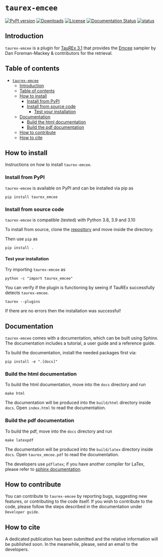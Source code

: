# ``taurex-emcee``

[![PyPI version](https://badge.fury.io/py/taurex-emcee.svg)](https://badge.fury.io/py/taurex-emcee)
[![Downloads](https://static.pepy.tech/badge/taurex-emcee)](https://pepy.tech/project/taurex-emcee)
[![License](https://img.shields.io/badge/License-BSD%203--Clause-blue.svg)](https://opensource.org/licenses/BSD-3-Clause)
[![Documentation Status](https://readthedocs.org/projects/taurex-emcee/badge/?version=latest)](https://taurex-emcee.readthedocs.io/en/latest/?badge=latest)
[![status](https://joss.theoj.org/papers/54464cd302ddd06fc2305634889f1a14/status.svg)](https://joss.theoj.org/papers/54464cd302ddd06fc2305634889f1a14)

## Introduction

`taurex-emcee` is a plugin for [TauREx 3.1](https://github.com/ucl-exoplanets/TauREx3_public) that provides the [Emcee](https://emcee.readthedocs.io/en/stable/) sampler by Dan Foreman-Mackey & contributors for the retrieval.

## Table of contents

- [``taurex-emcee``](#taurex-emcee)
  - [Introduction](#introduction)
  - [Table of contents](#table-of-contents)
  - [How to install](#how-to-install)
    - [Install from PyPI](#install-from-pypi)
    - [Install from source code](#install-from-source-code)
      - [Test your installation](#test-your-installation)
  - [Documentation](#documentation)
    - [Build the html documentation](#build-the-html-documentation)
    - [Build the pdf documentation](#build-the-pdf-documentation)
  - [How to contribute](#how-to-contribute)
  - [How to cite](#how-to-cite)

## How to install

Instructions on how to install ``taurex-emcee``.

### Install from PyPI

``taurex-emcee`` is available on PyPI and can be installed via pip as

    pip install taurex_emcee

### Install from source code

``taurex-emcee`` is compatible (tested) with Python 3.8, 3.9 and 3.10

To install from source, clone the [repository](https://github.com/ExObsSim/taurex-emcee) and move inside the directory.

Then use `pip` as

    pip install .

#### Test your installation

Try importing ``taurex-emcee`` as

    python -c "import taurex_emcee"

You can verify if the plugin is functioning by seeing if TauREx successfully detects ``taurex-emcee``.

    taurex --plugins

If there are no errors then the installation was successful!

## Documentation

``taurex-emcee`` comes with a documentation, which can be built using Sphinx.
The documentation includes a tutorial, a user guide and a reference guide.

To build the documentation, install the needed packages first via:

    pip install -e ".[docs]"

### Build the html documentation

To build the html documentation, move into the `docs` directory and run

    make html

The documentation will be produced into the `build/html` directory inside `docs`.
Open `index.html` to read the documentation.

### Build the pdf documentation

To build the pdf, move into the `docs` directory and run

    make latexpdf

The documentation will be produced into the `build/latex` directory inside `docs`.
Open `taurex_emcee.pdf` to read the documentation.

The developers use `pdflatex`; if you have another compiler for LaTex, please refer to [sphinx documentation](https://www.sphinx-doc.org/en/master/usage/configuration.html#latex-options).

## How to contribute

You can contribute to ``taurex-emcee`` by reporting bugs, suggesting new features, or contributing to the code itself.
If you wish to contribute to the code, please follow the steps described in the documentation under `Developer guide`.

## How to cite

A dedicated publication has been submitted and the relative information will be published soon.
In the meanwhile, please, send an email to the developers.
